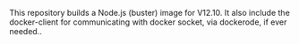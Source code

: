 This repository builds a Node.js (buster) image for V12.10.
It also include the docker-client for communicating with docker socket, via dockerode, if ever needed.. 